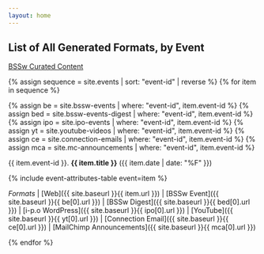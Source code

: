 ```yaml
---
layout: home
---
```

## List of All Generated Formats, by Event

[BSSw Curated Content](swr-panels-cc.md)

{% assign sequence = site.events | sort: "event-id" | reverse %}
{% for item in sequence %}

{% assign be = site.bssw-events | where: "event-id", item.event-id %}
{% assign bed = site.bssw-events-digest | where: "event-id", item.event-id %}
{% assign ipo = site.ipo-events | where: "event-id", item.event-id %}
{% assign yt = site.youtube-videos | where: "event-id", item.event-id %}
{% assign ce = site.connection-emails | where: "event-id", item.event-id %}
{% assign mca = site.mc-announcements | where: "event-id", item.event-id %}

{{ item.event-id }}\. **{{ item.title }}** ({{ item.date | date: "%F" }})

{% include event-attributes-table event=item %}

*Formats* | [Web]({{ site.baseurl }}{{ item.url }}) | [BSSw Event]({{ site.baseurl }}{{ be[0].url }}) | [BSSw Digest]({{ site.baseurl }}{{ bed[0].url }}) | [i-p.o WordPress]({{ site.baseurl }}{{ ipo[0].url }})
 | [YouTube]({{ site.baseurl }}{{ yt[0].url }}) | [Connection Email]({{ site.baseurl }}{{ ce[0].url }}) | [MailChimp Announcements]({{ site.baseurl }}{{ mca[0].url }})

{% endfor %}
